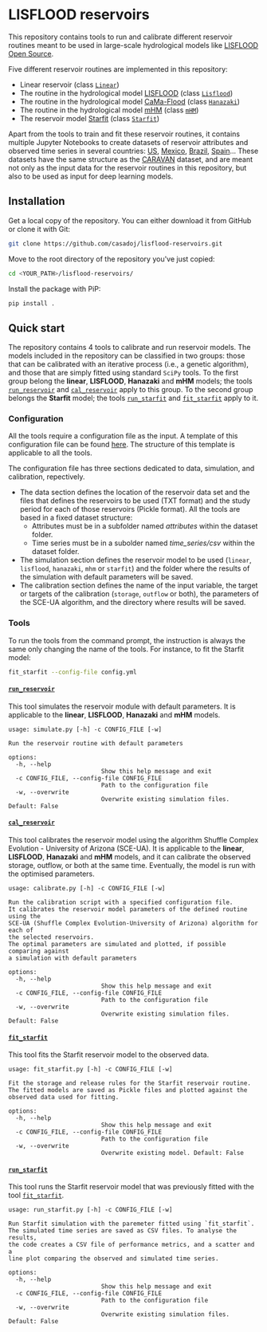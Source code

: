 # LISFLOOD reservoirs

This repository contains tools to run and calibrate different reservoir routines meant to be used in large-scale hydrological models like [LISFLOOD Open Source](https://github.com/ec-jrc/lisflood-code).

Five different reservoir routines are implemented in this repository:

* Linear reservoir (class [`Linear`](./src/lisfloodreservoirs/models/linear.py))
* The routine in the hydrological model [LISFLOOD](https://ec-jrc.github.io/lisflood-model/3_03_optLISFLOOD_reservoirs/) (class [`Lisflood`](./src/lisfloodreservoirs/models/lisflood.py))
* The routine in the hydrological model [CaMa-Flood](https://agupubs.onlinelibrary.wiley.com/doi/full/10.1029/2021MS002944) (class [`Hanazaki`](./src/lisfloodreservoirs/models/hanazaki.py))
* The routine in the hydrological model [mHM](https://agupubs.onlinelibrary.wiley.com/doi/10.1029/2023WR035433) (class  [`mHM`](./src/lisfloodreservoirs/models/mhm.py))
* The reservoir model [Starfit](https://www.sciencedirect.com/science/article/pii/S0022169421008933?via%3Dihub) (class [`Starfit`](./src/lisfloodreservoirs/models/starfit/Starfit.py))

Apart from the tools to train and fit these reservoir routines, it contains multiple Jupyter Notebooks to create datasets of reservoir attributes and observed time series in several countries: [US](notebook/ResOpsUS/README.md), [Mexico](./notebook/ResOpsMX/README.md), [Brazil](./notebook/ResOpsBR/README.md), [Spain](./notebook/ResOpsUS/README.md)... These datasets have the same structure as the [CARAVAN](https://github.com/kratzert/Caravan) dataset, and are meant not only as the input data for the reservoir routines in this repository, but also to be used as input for deep learning models.

## Installation

Get a local copy of the repository. You can either download it from GitHub or clone it with Git:

```Bash
git clone https://github.com/casadoj/lisflood-reservoirs.git
```

Move to the root directory of the repository you've just copied:

```Bash
cd <YOUR_PATH>/lisflood-reservoirs/
```

Install the package with PiP:

```Bash
pip install .
```

## Quick start

The repository contains 4 tools to calibrate and run reservoir models. The models included in the repository can be classified in two groups: those that can be calibrated with an iterative process (i.e., a genetic algorithm), and those that are simply fitted using standard `SciPy` tools. To the first group belong the **linear**, **LISFLOOD**, **Hanazaki** and **mHM** models; the tools [`run_reservoir`](#run_reservoir) and [`cal_reservoir`](#cal_reservoir) apply to this group. To the second group belongs the **Starfit** model; the tools [`run_starfit`](#run_starfit) and [`fit_starfit`](#fit_starfit) apply to it.

### Configuration

All the tools require a configuration file as the input. A template of this configuration file can be found [here](./src/lisfloodreservoirs/config.yml). The structure of this template is applicable to all the tools.

The configuration file has three sections dedicated to data, simulation, and calibration, repectively.

* The data section defines the location of the reservoir data set and the files that defines the reservoirs to be used (TXT format) and the study period for each of those reservoirs (Pickle format). All the tools are based in a fixed dataset structure:
    *  Attributes must be in a subfolder named *attributes* within the dataset folder.
    *  Time series must be in a subolder named *time_series/csv* within the dataset folder.
* The simulation section defines the reservoir model to be used (`linear`, `lisflood`, `hanazaki`, `mhm` or `starfit`) and the folder where the results of the simulation with default parameters will be saved.
* The calibration section defines the name of the input variable, the target or targets of the calibration (`storage`, `outflow` or both), the parameters of the SCE-UA algorithm, and the directory where results will be saved.

### Tools

To run the tools from the command prompt, the instruction is always the same only changing the name of the tools. For instance, to fit the Starfit model:

```Bash
fit_starfit --config-file config.yml
```

#### [`run_reservoir`](./src/lisfloodreservoirs/simulate.py)

This tool simulates the reservoir module with default parameters. It is applicable to the **linear**, **LISFLOOD**, **Hanazaki** and **mHM** models.

```
usage: simulate.py [-h] -c CONFIG_FILE [-w]

Run the reservoir routine with default parameters

options:
  -h, --help
                          Show this help message and exit
  -c CONFIG_FILE, --config-file CONFIG_FILE
                          Path to the configuration file
  -w, --overwrite
                          Overwrite existing simulation files. Default: False
```

#### [`cal_reservoir`](./src/lisfloodreservoirs/calibrate.py)

This tool calibrates the reservoir model using the algorithm Shuffle Complex Evolution - University of Arizona (SCE-UA). It is applicable to the **linear**, **LISFLOOD**, **Hanazaki** and **mHM** models, and it can calibrate the observed storage, outflow, or both at the same time. Eventually, the model is run with the optimised parameters.

```
usage: calibrate.py [-h] -c CONFIG_FILE [-w]

Run the calibration script with a specified configuration file.
It calibrates the reservoir model parameters of the defined routine using the
SCE-UA (Shuffle Complex Evolution-University of Arizona) algorithm for each of
the selected reservoirs.
The optimal parameters are simulated and plotted, if possible comparing against
a simulation with default parameters

options:
  -h, --help
                          Show this help message and exit
  -c CONFIG_FILE, --config-file CONFIG_FILE
                          Path to the configuration file
  -w, --overwrite
                          Overwrite existing simulation files. Default: False
```

#### [`fit_starfit`](./src/lisfloodreservoirs/fit_starfit.py)

This tool fits the Starfit reservoir model to the observed data.

```
usage: fit_starfit.py [-h] -c CONFIG_FILE [-w]

Fit the storage and release rules for the Starfit reservoir routine.
The fitted models are saved as Pickle files and plotted against the
observed data used for fitting.

options:
  -h, --help
                          Show this help message and exit
  -c CONFIG_FILE, --config-file CONFIG_FILE
                          Path to the configuration file
  -w, --overwrite
                          Overwrite existing model. Default: False
```

#### [`run_starfit`](./src/lisfloodreservoirs/run_starfit.py)

This tool runs the Starfit reservoir model that was previously fitted with the tool [`fit_starfit`](#fit_starfit).

```
usage: run_starfit.py [-h] -c CONFIG_FILE [-w]

Run Starfit simulation with the paremeter fitted using `fit_starfit`.
The simulated time series are saved as CSV files. To analyse the results,
the code creates a CSV file of performance metrics, and a scatter and a 
line plot comparing the observed and simulated time series.

options:
  -h, --help
                          Show this help message and exit
  -c CONFIG_FILE, --config-file CONFIG_FILE
                          Path to the configuration file
  -w, --overwrite
                          Overwrite existing simulation files. Default: False
```
